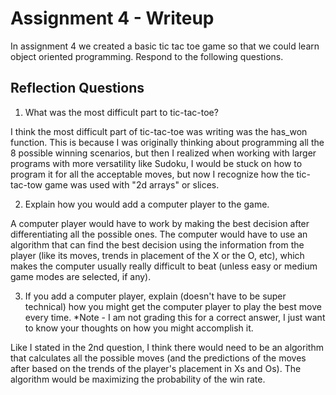 # Assignment 4 - Writeup

In assignment 4 we created a basic tic tac toe game so that we could learn object oriented programming. Respond to the following questions.

## Reflection Questions

1. What was the most difficult part to tic-tac-toe?

I think the most difficult part of tic-tac-toe was writing was the has_won function. This is because I was originally thinking about programming all the 8 possible winning scenarios, but then I realized when working with larger programs with more versatility like Sudoku, I would be stuck on how to program it for all the acceptable moves, but now I recognize how the tic-tac-tow game was used with "2d arrays" or slices.

2. Explain how you would add a computer player to the game.

A computer player would have to work by making the best decision after differentiating all the possible ones. The computer would have to use an algorithm that can find the best decision using the information from the player (like its moves, trends in placement of the X or the O, etc), which makes the computer usually really difficult to beat (unless easy or medium game modes are selected, if any).

3. If you add a computer player, explain (doesn't have to be super technical) how you might get the computer player to play the best move every time. *Note - I am not grading this for a correct answer, I just want to know your thoughts on how you might accomplish it.

Like I stated in the 2nd question, I think there would need to be an algorithm that calculates all the possible moves (and the predictions of the moves after based on the trends of the player's placement in Xs and Os). The algorithm would be maximizing the probability of the win rate.